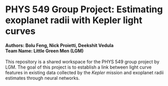 # PHYS 549 Group Project: Estimating exoplanet radii with Kepler light curves
**Authors:  Bolu Feng, Nick Proietti, Deekshit Vedula**
<br/>
**Team Name: Little Green Men (LGM)**
<br/>
<br/>
This repository is a shared workspace for the PHYS 549 group project by LGM. The goal of this project is to establish a link between
light curve features in existing data collected by the *Kepler* mission and exoplanet radii estimates through neural networks.

